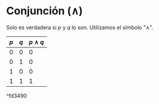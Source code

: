 # Conjunción (∧)

Solo es verdadera si $p$ y $q$ lo son. Utilizamos el símbolo "$\land$".

| $p$ | $q$ | $p \land q$ |
| --- | --- | ----------- |
| 0   | 0   | 0           |
| 0   | 1   | 0           |
| 1   | 0   | 0           |
| 1   | 1   | 1           |

^fd3490

